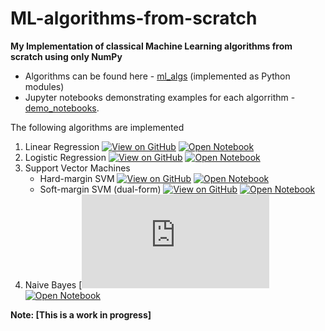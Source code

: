 # ML-algorithms-from-scratch

**My Implementation of classical Machine Learning algorithms from scratch using only NumPy**
- Algorithms can be found here - [ml_algs](https://github.com/akhil189/ML-algorithms-from-scratch/tree/main/ml_algs) (implemented as Python modules)
- Jupyter notebooks demonstrating examples for each algorrithm - [demo_notebooks](https://github.com/akhil189/ML-algorithms-from-scratch/tree/main/ml_algs_demo_notebooks).

The following algorithms are implemented
1. Linear Regression [![View on GitHub](https://img.shields.io/badge/Python-View%20code-blue?logo=Python)](https://github.com/akhil189/ML-algorithms-from-scratch/blob/main/ml_algs/linear_regression.py) [![Open Notebook](https://img.shields.io/badge/Jupyter-Open_Notebook-blue?logo=Jupyter)](https://github.com/akhil189/ML-algorithms-from-scratch/blob/main/demo_notebooks/linear_regression.ipynb)
2. Logistic Regression [![View on GitHub](https://img.shields.io/badge/Python-View%20code-blue?logo=Python)](https://github.com/akhil189/ML-algorithms-from-scratch/blob/main/ml_algs/logistic_regression.py) [![Open Notebook](https://img.shields.io/badge/Jupyter-Open_Notebook-blue?logo=Jupyter)](https://github.com/akhil189/ML-algorithms-from-scratch/blob/main/demo_notebooks/logistic_regression.ipynb)
3. Support Vector Machines
    - Hard-margin SVM [![View on GitHub](https://img.shields.io/badge/Python-View%20code-blue?logo=Python)](https://github.com/akhil189/ML-algorithms-from-scratch/blob/main/ml_algs/svm_hard_margin.py) [![Open Notebook](https://img.shields.io/badge/Jupyter-Open_Notebook-blue?logo=Jupyter)](https://github.com/akhil189/ML-algorithms-from-scratch/blob/main/demo_notebooks/svm_hard_margin.ipynb)
    - Soft-margin SVM (dual-form) [![View on GitHub](https://img.shields.io/badge/Python-View%20code-blue?logo=Python)](https://github.com/akhil189/ML-algorithms-from-scratch/blob/main/ml_algs/svm_soft_margin.py) [![Open Notebook](https://img.shields.io/badge/Jupyter-Open_Notebook-blue?logo=Jupyter)](https://github.com/akhil189/ML-algorithms-from-scratch/blob/main/demo_notebooks/svm_soft_margin.ipynb)
4. Naive Bayes [![View on GitHub](https://github.com/akhil189/ML-algorithms-from-scratch/blob/main/ml_algs/naive_bayes.py)[![Open Notebook](https://img.shields.io/badge/Jupyter-Open_Notebook-blue?logo=Jupyter)](https://github.com/akhil189/ML-algorithms-from-scratch/blob/main/demo_notebooks/naive_bayes.ipynb)



**Note: [This is a work in progress]**